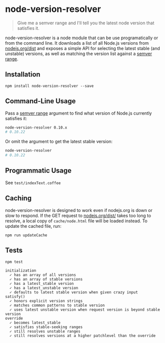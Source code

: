 
# node-version-resolver

> Give me a semver range and I'll tell you the latest node version that
> satisfies it.

node-version-resolver is a node module that can be use programatically or from
the command line. It downloads a list of all Node.js versions from
[nodejs.org/dist](http://nodejs.org/dist) and exposes a simple API for
selecting the latest stable (and unstable) versions, as well as matching the
version list against a [semver
range](https://npmjs.org/doc/misc/semver.html#Ranges).

## Installation

```
npm install node-version-resolver --save
```

## Command-Line Usage

Pass a [semver range](https://npmjs.org/doc/misc/semver.html#Ranges) argument
to find what version of Node.js currently satisfies it:

```sh
node-version-resolver 0.10.x
# 0.10.22
```

Or omit the argument to get the latest stable version:

```sh
node-version-resolver
# 0.10.22
```

## Programmatic Usage

See `test/indexText.coffee`

## Caching

node-version-resolver is designed to work even if nodejs.org is down or slow
to respond. If the GET request to [nodejs.org/dist/](http://nodejs.org/dist/)
takes too long to resolve, a local copy of `cache/node.html` file will be
loaded instead. To update the cached file, run:

```
npm run updateCache
```

## Tests

```
npm test

initialization
  ✓ has an array of all versions
  ✓ has an array of stable versions
  ✓ has a latest_stable version
  ✓ has a latest_unstable version
  ✓ defaults to latest stable version when given crazy input
satisfy()
  ✓ honors explicit version strings
  ✓ matches common patterns to stable version
  ✓ uses latest unstable version when request version is beyond stable version
override
  ✓ becomes latest_stable
  ✓ satisfies stable-seeking ranges
  ✓ still resolves unstable ranges
  ✓ still resolves versions at a higher patchlevel than the override
```
